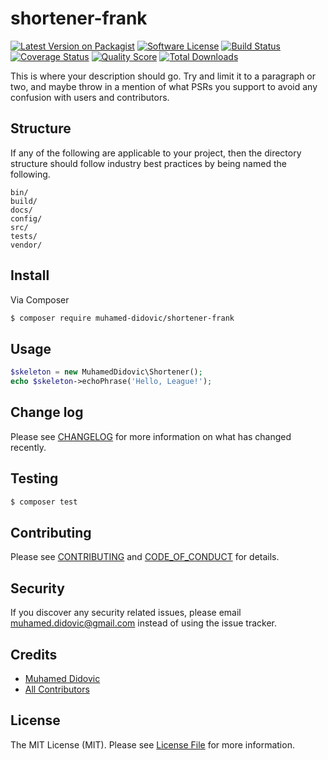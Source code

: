 # shortener-frank

[![Latest Version on Packagist][ico-version]][link-packagist]
[![Software License][ico-license]](LICENSE.md)
[![Build Status][ico-travis]][link-travis]
[![Coverage Status][ico-scrutinizer]][link-scrutinizer]
[![Quality Score][ico-code-quality]][link-code-quality]
[![Total Downloads][ico-downloads]][link-downloads]

This is where your description should go. Try and limit it to a paragraph or two, and maybe throw in a mention of what
PSRs you support to avoid any confusion with users and contributors.

## Structure

If any of the following are applicable to your project, then the directory structure should follow industry best practices by being named the following.

```
bin/        
build/
docs/
config/
src/
tests/
vendor/
```


## Install

Via Composer

``` bash
$ composer require muhamed-didovic/shortener-frank
```

## Usage

``` php
$skeleton = new MuhamedDidovic\Shortener();
echo $skeleton->echoPhrase('Hello, League!');
```

## Change log

Please see [CHANGELOG](CHANGELOG.md) for more information on what has changed recently.

## Testing

``` bash
$ composer test
```

## Contributing

Please see [CONTRIBUTING](CONTRIBUTING.md) and [CODE_OF_CONDUCT](CODE_OF_CONDUCT.md) for details.

## Security

If you discover any security related issues, please email muhamed.didovic@gmail.com instead of using the issue tracker.

## Credits

- [Muhamed Didovic][link-author]
- [All Contributors][link-contributors]

## License

The MIT License (MIT). Please see [License File](LICENSE.md) for more information.

[ico-version]: https://img.shields.io/packagist/v/muhamed-didovic/shortener-frank.svg?style=flat-square
[ico-license]: https://img.shields.io/badge/license-MIT-brightgreen.svg?style=flat-square
[ico-travis]: https://img.shields.io/travis/muhamed-didovic/shortener-frank/master.svg?style=flat-square
[ico-scrutinizer]: https://img.shields.io/scrutinizer/coverage/g/muhamed-didovic/shortener-frank.svg?style=flat-square
[ico-code-quality]: https://img.shields.io/scrutinizer/g/muhamed-didovic/shortener-frank.svg?style=flat-square
[ico-downloads]: https://img.shields.io/packagist/dt/muhamed-didovic/shortener-frank.svg?style=flat-square

[link-packagist]: https://packagist.org/packages/muhamed-didovic/shortener-frank
[link-travis]: https://travis-ci.org/muhamed-didovic/shortener-frank
[link-scrutinizer]: https://scrutinizer-ci.com/g/muhamed-didovic/shortener-frank/code-structure
[link-code-quality]: https://scrutinizer-ci.com/g/muhamed-didovic/shortener-frank
[link-downloads]: https://packagist.org/packages/muhamed-didovic/shortener-frank
[link-author]: https://github.com/muhamed-didovic
[link-contributors]: ../../contributors
